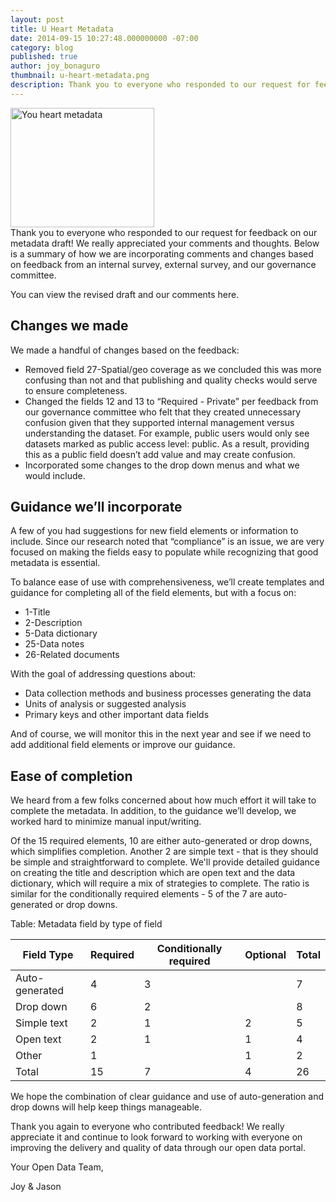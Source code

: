 ```yaml
---
layout: post
title: U Heart Metadata
date: 2014-09-15 10:27:48.000000000 -07:00
category: blog
published: true
author: joy_bonaguro
thumbnail: u-heart-metadata.png
description: Thank you to everyone who responded to our request for feedback on our metadata draft! We really appreciated your comments and thoughts.
---
```


<p><img class="pull-left" src="{{site.baseurl}}/img/blog/u-heart-metadata.png" alt="You heart metadata" width="230" height="191" /><br />
Thank you to everyone who responded to our request for feedback on our metadata draft! We really appreciated your comments and thoughts. Below is a summary of how we are incorporating comments and changes based on feedback from an internal survey, external survey, and our governance committee.</p>
<p>You can view the revised draft and our comments here.</p>
<h2>Changes we made</h2>
<p>We made a handful of changes based on the feedback:</p>
<ul>
<li>Removed field 27-Spatial/geo coverage as we concluded this was more confusing than not and that publishing and quality checks would serve to ensure completeness.</li>
<li>Changed the fields 12 and 13 to “Required - Private” per feedback from our governance committee who felt that they created unnecessary confusion given that they supported internal management versus understanding the dataset. For example, public users would only see datasets marked as public access level: public. As a result, providing this as a public field doesn’t add value and may create confusion.</li>
<li>Incorporated some changes to the drop down menus and what we would include.</li>
</ul>
<h2>Guidance we’ll incorporate</h2>
<p>A few of you had suggestions for new field elements or information to include. Since our research noted that “compliance” is an issue, we are very focused on making the fields easy to populate while recognizing that good metadata is essential.</p>
<p>To balance ease of use with comprehensiveness, we’ll create templates and guidance for completing all of the field elements, but with a focus on:</p>
<ul>
<li>1-Title</li>
<li>2-Description</li>
<li>5-Data dictionary</li>
<li>25-Data notes</li>
<li>26-Related documents</li>
</ul>
<p>With the goal of addressing questions about:</p>
<ul>
<li>Data collection methods and business processes generating the data</li>
<li>Units of analysis or suggested analysis</li>
<li>Primary keys and other important data fields</li>
</ul>
<p>And of course, we will monitor this in the next year and see if we need to add additional field elements or improve our guidance.</p>
<h2>Ease of completion</h2>
<p>We heard from a few folks concerned about how much effort it will take to complete the metadata. In addition, to the guidance we’ll develop, we worked hard to minimize manual input/writing.</p>
<p>Of the 15 required elements, 10 are either auto-generated or drop downs, which simplifies completion. Another 2 are simple text - that is they should be simple and straightforward to complete. We'll provide detailed guidance on creating the title and description which are open text and the data dictionary, which will require a mix of strategies to complete. The ratio is similar for the conditionally required elements - 5 of the 7 are auto-generated or drop downs.</p>
<p>Table: Metadata field by type of field</p>


Field Type | Required | Conditionally required | Optional | Total
-----------|----------|------------------------|----------|------
Auto-generated|4|3||7
Drop down|6|2||8
Simple text|2|1|2|5
Open text|2|1|1|4
Other|1||1|2
Total|15|7|4|26


<p>We hope the combination of clear guidance and use of auto-generation and drop downs will help keep things manageable.</p>
<p>Thank you again to everyone who contributed feedback! We really appreciate it and continue to look forward to working with everyone on improving the delivery and quality of data through our open data portal.</p>
<p>Your Open Data Team,</p>
<p>Joy &amp; Jason</p>
